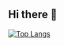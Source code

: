 ## Hi there 👋

[![Top Langs](https://github-readme-stats.vercel.app/api/top-langs/?username=bobaesj)](https://github.com/anuraghazra/github-readme-stats)
